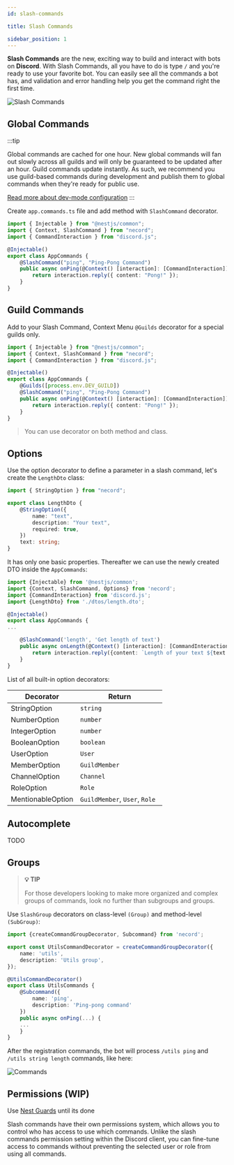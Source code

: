 ```yaml
---
id: slash-commands

title: Slash Commands

sidebar_position: 1
---
```


**Slash Commands** are the new, exciting way to build and interact with bots on **Discord**. With Slash Commands, all you have to do is
type `/` and you're ready to use your favorite bot. You can easily see all the commands a bot has, and validation and error handling help
you get the command right the first time.

![Slash Commands](https://miro.medium.com/max/700/0*Q5CzShKq5zm3kzcv.png "Slash Commands")

## Global Commands

:::tip

Global commands are cached for one hour. New global commands will fan out slowly across all guilds and will only be guaranteed to be updated
after an hour. Guild commands update instantly. As such, we recommend you use guild-based commands during development and publish them to
global commands when they're ready for public use.

[Read more about dev-mode configuration](https://github.com/necordjs/necord/wiki/Overview#module-configuration)
:::

Create `app.commands.ts` file and add method with `SlashCommand` decorator.

```typescript title="app-commands.service.ts"
import { Injectable } from "@nestjs/common";
import { Context, SlashCommand } from "necord";
import { CommandInteraction } from "discord.js";

@Injectable()
export class AppCommands {
    @SlashCommand("ping", "Ping-Pong Command")
    public async onPing(@Context() [interaction]: [CommandInteraction]) {
        return interaction.reply({ content: "Pong!" });
    }
}
```

## Guild Commands

Add to your Slash Command, Context Menu `@Guilds` decorator for a special guilds only.

```typescript title="app-commands.service.ts"
import { Injectable } from "@nestjs/common";
import { Context, SlashCommand } from "necord";
import { CommandInteraction } from "discord.js";

@Injectable()
export class AppCommands {
    @Guilds([process.env.DEV_GUILD])
    @SlashCommand("ping", "Ping-Pong Command")
    public async onPing(@Context() [interaction]: [CommandInteraction]) {
        return interaction.reply({ content: "Pong!" });
    }
}
```

> You can use decorator on both method and class.

## Options

Use the option decorator to define a parameter in a slash command, let's create the `LengthDto` class:

```typescript title="length.dto.ts"
import { StringOption } from "necord";

export class LengthDto {
    @StringOption({
        name: "text",
        description: "Your text",
        required: true,
    })
    text: string;
}
```

It has only one basic properties. Thereafter we can use the newly created DTO inside the `AppCommands`:

```typescript title="app-commands.service.ts"
import {Injectable} from '@nestjs/common';
import {Context, SlashCommand, Options} from 'necord';
import {CommandInteraction} from 'discord.js';
import {LengthDto} from './dtos/length.dto';

@Injectable()
export class AppCommands {
...

    @SlashCommand('length', 'Get length of text')
    public async onLength(@Context() [interaction]: [CommandInteraction], @Options() {text}: LengthDto) {
        return interaction.reply({content: `Length of your text ${text.length}`});
    }
}
```

List of all built-in option decorators:

| Decorator         | Return                         |
| ----------------- | ------------------------------ |
| StringOption      | `string`                       |
| NumberOption      | `number`                       |
| IntegerOption     | `number`                       |
| BooleanOption     | `boolean`                      |
| UserOption        | `User`                         |
| MemberOption      | `GuildMember`                  |
| ChannelOption     | `Channel`                      |
| RoleOption        | `Role`                         |
| MentionableOption | `GuildMember`, `User`, `Role ` |

## Autocomplete

TODO

## Groups

> **💡 TIP**
>
> For those developers looking to make more organized and complex groups of commands, look no further than subgroups and groups.

Use `SlashGroup` decorators on class-level `(Group)` and method-level `(SubGroup)`:

```typescript title="utils-commands.service.ts"
import {createCommandGroupDecorator, Subcommand} from 'necord';

export const UtilsCommandDecorator = createCommandGroupDecorator({
    name: 'utils',
    description: 'Utils group',
});

@UtilsCommandDecorator()
export class UtilsCommands {
    @Subcommand({
        name: 'ping',
        description: 'Ping-pong command'
    })
    public async onPing(...) {
    ...
    }
}
```

After the registration commands, the bot will process `/utils ping` and `/utils string length` commands, like here:

![Commands](https://i.imgur.com/SmljfJH.png)

## Permissions (WIP)

Use [Nest Guards](https://docs.nestjs.com/guards) until its done

Slash commands have their own permissions system, which allows you to control who has access to use which commands. Unlike the slash
commands permission setting within the Discord client, you can fine-tune access to commands without preventing the selected user or role
from using all commands.
